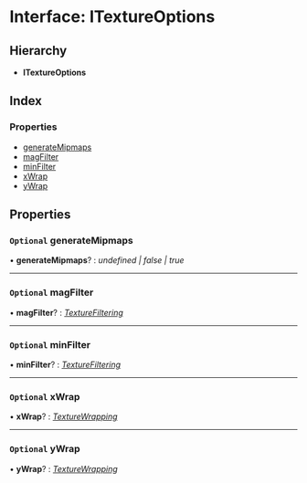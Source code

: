 
# Interface: ITextureOptions

## Hierarchy

* **ITextureOptions**

## Index

### Properties

* [generateMipmaps](itextureoptions.md#optional-generatemipmaps)
* [magFilter](itextureoptions.md#optional-magfilter)
* [minFilter](itextureoptions.md#optional-minfilter)
* [xWrap](itextureoptions.md#optional-xwrap)
* [yWrap](itextureoptions.md#optional-ywrap)

## Properties

### `Optional` generateMipmaps

• **generateMipmaps**? : *undefined | false | true*

___

### `Optional` magFilter

• **magFilter**? : *[TextureFiltering](../enums/texturefiltering.md)*

___

### `Optional` minFilter

• **minFilter**? : *[TextureFiltering](../enums/texturefiltering.md)*

___

### `Optional` xWrap

• **xWrap**? : *[TextureWrapping](../enums/texturewrapping.md)*

___

### `Optional` yWrap

• **yWrap**? : *[TextureWrapping](../enums/texturewrapping.md)*
